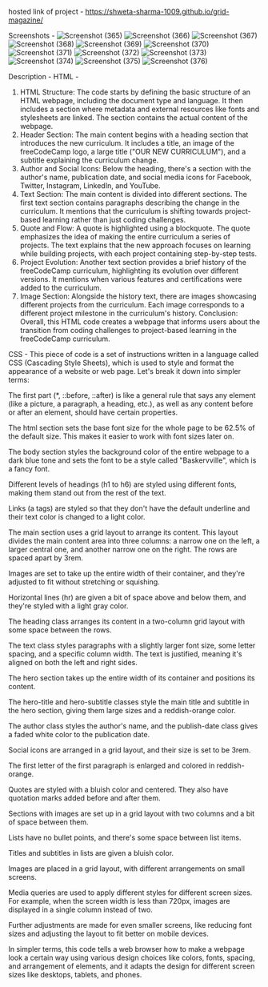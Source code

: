 hosted link of project - https://shweta-sharma-1009.github.io/grid-magazine/

Screenshots - 
![Screenshot (365)](https://github.com/shweta-sharma-1009/grid-magazine/assets/128416925/bb9eb52c-408d-49ff-bf6d-f8144d81d963)
![Screenshot (366)](https://github.com/shweta-sharma-1009/grid-magazine/assets/128416925/17d41973-e93d-4cc7-bb83-7a1bf0702c50)
![Screenshot (367)](https://github.com/shweta-sharma-1009/grid-magazine/assets/128416925/09207edf-497a-410a-a97b-8e718849652a)
![Screenshot (368)](https://github.com/shweta-sharma-1009/grid-magazine/assets/128416925/3c80838e-6b17-4179-9b38-736bd8175858)
![Screenshot (369)](https://github.com/shweta-sharma-1009/grid-magazine/assets/128416925/f042db23-e401-486c-b883-ee243cd355bb)
![Screenshot (370)](https://github.com/shweta-sharma-1009/grid-magazine/assets/128416925/5c4eb3ee-2a25-4de2-a9a2-bfb30614ce5e)
![Screenshot (371)](https://github.com/shweta-sharma-1009/grid-magazine/assets/128416925/22de6d87-d046-4982-a729-398f35d22956)
![Screenshot (372)](https://github.com/shweta-sharma-1009/grid-magazine/assets/128416925/8e72cc01-e738-4b78-9622-3223c8a20e4c)
![Screenshot (373)](https://github.com/shweta-sharma-1009/grid-magazine/assets/128416925/6830e98a-34ca-4ea3-bbc9-e407d0157589)
![Screenshot (374)](https://github.com/shweta-sharma-1009/grid-magazine/assets/128416925/23c13180-9df6-4a62-9ada-42f9e932db77)
![Screenshot (375)](https://github.com/shweta-sharma-1009/grid-magazine/assets/128416925/cb8dca60-21d8-4b01-8967-316ec089dbac)
![Screenshot (376)](https://github.com/shweta-sharma-1009/grid-magazine/assets/128416925/8dbad30c-48ea-40c7-9ca7-32a2c913775c)


Description -
HTML -
1. HTML Structure:
The code starts by defining the basic structure of an HTML webpage, including the document type and language.
It then includes a <head> section where metadata and external resources like fonts and stylesheets are linked.
The <body> section contains the actual content of the webpage.
2. Header Section:
The main content begins with a heading section that introduces the new curriculum.
It includes a title, an image of the freeCodeCamp logo, a large title ("OUR NEW CURRICULUM"), and a subtitle explaining the curriculum change.
3. Author and Social Icons:
Below the heading, there's a section with the author's name, publication date, and social media icons for Facebook, Twitter, Instagram, LinkedIn, and YouTube.
4. Text Section:
The main content is divided into different sections. The first text section contains paragraphs describing the change in the curriculum.
It mentions that the curriculum is shifting towards project-based learning rather than just coding challenges.
5. Quote and Flow:
A quote is highlighted using a blockquote. The quote emphasizes the idea of making the entire curriculum a series of projects.
The text explains that the new approach focuses on learning while building projects, with each project containing step-by-step tests.
6. Project Evolution:
Another text section provides a brief history of the freeCodeCamp curriculum, highlighting its evolution over different versions.
It mentions when various features and certifications were added to the curriculum.
7. Image Section:
Alongside the history text, there are images showcasing different projects from the curriculum.
Each image corresponds to a different project milestone in the curriculum's history.
Conclusion:
Overall, this HTML code creates a webpage that informs users about the transition from coding challenges to project-based learning in the freeCodeCamp curriculum.


CSS -
This piece of code is a set of instructions written in a language called CSS (Cascading Style Sheets), which is used to style and format the appearance of a website or web page. Let's break it down into simpler terms:

The first part (*, ::before, ::after) is like a general rule that says any element (like a picture, a paragraph, a heading, etc.), as well as any content before or after an element, should have certain properties.

The html section sets the base font size for the whole page to be 62.5% of the default size. This makes it easier to work with font sizes later on.

The body section styles the background color of the entire webpage to a dark blue tone and sets the font to be a style called "Baskervville", which is a fancy font.

Different levels of headings (h1 to h6) are styled using different fonts, making them stand out from the rest of the text.

Links (a tags) are styled so that they don't have the default underline and their text color is changed to a light color.

The main section uses a grid layout to arrange its content. This layout divides the main content area into three columns: a narrow one on the left, a larger central one, and another narrow one on the right. The rows are spaced apart by 3rem.

Images are set to take up the entire width of their container, and they're adjusted to fit without stretching or squishing.

Horizontal lines (hr) are given a bit of space above and below them, and they're styled with a light gray color.

The heading class arranges its content in a two-column grid layout with some space between the rows.

The text class styles paragraphs with a slightly larger font size, some letter spacing, and a specific column width. The text is justified, meaning it's aligned on both the left and right sides.

The hero section takes up the entire width of its container and positions its content.

The hero-title and hero-subtitle classes style the main title and subtitle in the hero section, giving them large sizes and a reddish-orange color.

The author class styles the author's name, and the publish-date class gives a faded white color to the publication date.

Social icons are arranged in a grid layout, and their size is set to be 3rem.

The first letter of the first paragraph is enlarged and colored in reddish-orange.

Quotes are styled with a bluish color and centered. They also have quotation marks added before and after them.

Sections with images are set up in a grid layout with two columns and a bit of space between them.

Lists have no bullet points, and there's some space between list items.

Titles and subtitles in lists are given a bluish color.

Images are placed in a grid layout, with different arrangements on small screens.

Media queries are used to apply different styles for different screen sizes. For example, when the screen width is less than 720px, images are displayed in a single column instead of two.

Further adjustments are made for even smaller screens, like reducing font sizes and adjusting the layout to fit better on mobile devices.

In simpler terms, this code tells a web browser how to make a webpage look a certain way using various design choices like colors, fonts, spacing, and arrangement of elements, and it adapts the design for different screen sizes like desktops, tablets, and phones.
